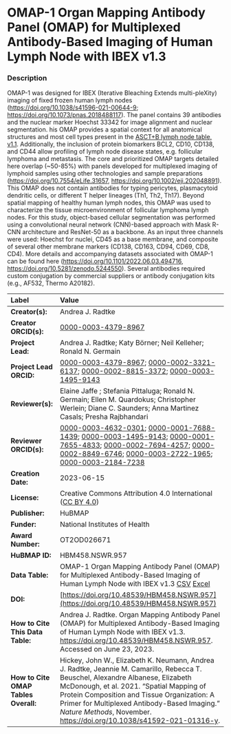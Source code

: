 # OMAP-1 Organ Mapping Antibody Panel (OMAP) for Multiplexed Antibody-Based Imaging of Human Lymph Node with IBEX v1.3

### Description
OMAP-1 was designed for IBEX (Iterative Bleaching Extends multi-pleXity) imaging of fixed frozen human lymph nodes (https://doi.org/10.1038/s41596-021-00644-9; https://doi.org/10.1073/pnas.2018488117). The panel contains 39 antibodies and the nuclear marker Hoechst 33342 for image alignment and nuclear segmentation. his OMAP provides a spatial context for all anatomical structures and most cell types present in the [ASCT+B lymph node table, v1.1](https://doi.org/10.48539/HBM573.SHCQ.259). Additionally, the inclusion of protein biomarkers BCL2, CD10, CD138, and CD44 allow profiling of lymph node disease states, e.g. follicular lymphoma and metastasis. The core and prioritized OMAP targets detailed here overlap (~50-85%) with panels developed for multiplexed imaging of lymphoid samples using other technologies and sample preparations (https://doi.org/10.7554/eLife.31657, https://doi.org/10.1002/eji.202048891). This OMAP does not contain antibodies for typing pericytes, plasmacytoid dendritic cells, or different T helper lineages (Th1, Th2, Th17). Beyond spatial mapping of healthy human lymph nodes, this OMAP was used to characterize the tissue microenvironment of follicular lymphoma lymph nodes. For this study, object-based cellular segmentation was performed using a convolutional neural network (CNN)-based approach with Mask R-CNN architecture and ResNet-50 as a backbone. As an input three channels were used: Hoechst for nuclei, CD45 as a base membrane, and composite of several other membrane markers (CD138, CD163, CD94, CD69, CD8, CD4). More details and accompanying datasets associated with OMAP-1 can be found here (https://doi.org/10.1101/2022.06.03.494716, https://doi.org/10.5281/zenodo.5244550). Several antibodies required custom conjugation by commercial suppliers or antibody conjugation kits (e.g., AF532, Thermo A20182). 

| Label | Value |
| :------------- |:-------------|
| **Creator(s):** | Andrea J. Radtke |
| **Creator ORCID(s):** | [0000-0003-4379-8967](https://orcid.org/0000-0003-4379-8967) |
| **Project Lead:** | Andrea J. Radtke; Katy B&ouml;rner; Neil Kelleher; Ronald N. Germain |
| **Project Lead ORCID:** | [0000-0003-4379-8967](https://orcid.org/0000-0003-4379-8967); [0000-0002-3321-6137](https://orcid.org/0000-0002-3321-6137); [0000-0002-8815-3372](https://orcid.org/0000-0002-8815-3372); [0000-0003-1495-9143](https://orcid.org/0000-0003-1495-9143) |
| **Reviewer(s):** | Elaine Jaffe ; Stefania Pittaluga; Ronald N. Germain; Ellen M. Quardokus; Christopher Werlein; Diane C. Saunders; Anna Martinez Casals; Presha Rajbhandari
| **Reviewer ORCID(s):** |[0000-0003-4632-0301](https://orcid.org//0000-0003-4632-0301); [0000-0001-7688-1439](https://orcid.org/0000-0001-7688-1439); [0000-0003-1495-9143](https://orcid.org/0000-0003-1495-9143); [0000-0001-7655-4833](https://orcid.org/0000-0001-7655-4833); [0000-0002-7694-4257](https://orcid.org/0000-0002-7694-4257); [0000-0002-8849-6746](https://orcid.org/0000-0002-8849-6746); [0000-0003-2722-1965](https://orcid.org/0000-0003-2722-1965); [0000-0003-2184-7238](https://orcid.org/0000-0003-2184-7238)
| **Creation Date:** | 2023-06-15 |
| **License:** | Creative Commons Attribution 4.0 International ([CC BY 4.0](https://creativecommons.org/licenses/by/4.0/)) |
| **Publisher:** | HuBMAP |
| **Funder:** | National Institutes of Health |
| **Award Number:** | OT2OD026671 |
| **HuBMAP ID:** | HBM458.NSWR.957 |
| **Data Table:** | OMAP-1 Organ Mapping Antibody Panel (OMAP) for Multiplexed Antibody-Based Imaging of Human Lymph Node with IBEX v1.3 [CSV](https://hubmapconsortium.github.io/ccf-releases/v1.4/omap/omap-1-human-lymph-node-ibex.csv) [Excel](https://hubmapconsortium.github.io/ccf-releases/v1.4/omap/omap-1-human-lymph-node-ibex.xlsx) |
| **DOI:** | [https://doi.org/10.48539/HBM458.NSWR.957](https://doi.org/10.48539/HBM458.NSWR.957) |
| **How to Cite This Data Table:** |Andrea J. Radtke. Organ Mapping Antibody Panel (OMAP) for Multiplexed Antibody-Based Imaging of Human Lymph Node with IBEX v1.3. https://doi.org/10.48539/HBM458.NSWR.957. Accessed on June 23, 2023.|
| **How to Cite OMAP Tables Overall:** | Hickey, John W., Elizabeth K. Neumann, Andrea J. Radtke, Jeannie M. Camarillo, Rebecca T. Beuschel, Alexandre Albanese, Elizabeth McDonough, et al. 2021. “Spatial Mapping of Protein Composition and Tissue Organization: A Primer for Multiplexed Antibody-Based Imaging.” *Nature Methods*, November. https://doi.org/10.1038/s41592-021-01316-y. |

